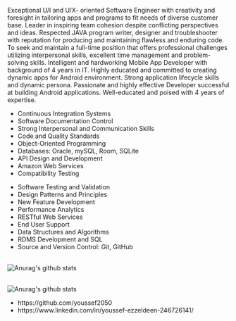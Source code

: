 <div>
                                                <p>Exceptional U/I and U/X- oriented Software Engineer with
                                                    creativity and foresight in tailoring apps and programs to fit
                                                    needs of diverse customer base. Leader in inspiring team
                                                    cohesion despite conflicting perspectives and ideas. Respected
                                                    JAVA program writer, designer and troubleshooter with reputation
                                                    for producing and maintaining flawless and enduring code. To
                                                    seek and maintain a full-time position that offers professional
                                                    challenges utilizing interpersonal skills, excellent time
                                                    management and problem-solving skills. Intelligent and
                                                    hardworking Mobile App Developer with background of 4 years in
                                                    IT. Highly educated and committed to creating dynamic apps for
                                                    Android environment. Strong application lifecycle skills and
                                                    dynamic persona. Passionate and highly effective Developer
                                                    successful at building Android applications. Well-educated and
                                                    poised with 4 years of expertise.</p>
                                            </div>


 <div>
                                                <span>
                                                    <ul>
                                                        <li>Continuous Integration Systems</li>
                                                        <li>Software Documentation Control</li>
                                                        <li>Strong Interpersonal and Communication Skills</li>
                                                        <li>Code and Quality Standards</li>
                                                        <li>Object-Oriented Programming</li>
                                                        <li>Databases: Oracle, mySQL, Room, SQLite</li>
                                                        <li>API Design and Development</li>
                                                        <li>Amazon Web Services</li>
                                                        <li>Compatibility Testing</li>
                                                    </ul>
                                                </span>
                                                <span>
                                                    <ul>
                                                        <li>Software Testing and Validation</li>
                                                        <li>Design Patterns and Principles</li>
                                                        <li>New Feature Development</li>
                                                        <li>Performance Analytics</li>
                                                        <li>RESTful Web Services</li>
                                                        <li>End User Support</li>
                                                        <li>Data Structures and Algorithms</li>
                                                        <li>RDMS Development and SQL</li>
                                                        <li>Source and Version Control: Git, GitHub</li>
                                                    </ul>
                                                </span>
                                            </div>
 <div> 
  
<br/>![Anurag's github stats](https://github-readme-stats.vercel.app/api?show_icons=true&theme=radical&username=youssef2050)<br/>
 
<br/>![Anurag's github stats](https://github-readme-stats.vercel.app/api/top-langs/?username=youssef2050&layout=compact&theme=radical)<br/>
  </div>
 <div>
 <ul>
<li dependency="LNK1"><span class="field"
id="FIELD_LNK1">https://github.com/youssef2050</span>
</li>
<li dependency="LNK2"><span class="field"
id="FIELD_LNK2">https://www.linkedin.com/in/youssef-ezzeldeen-246726141/</span>
</li>
</ul>
</div>
                                       
  
